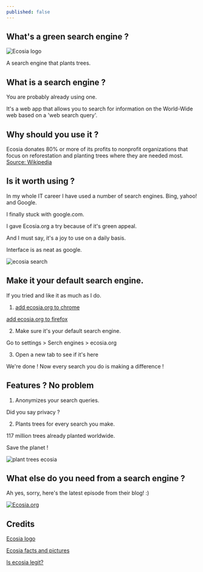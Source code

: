 ```yaml
---
published: false
---
```

## What's a green search engine ?
![Ecosia logo](https://github.com/codarrenvelvindron/codarrenvelvindron.github.io/raw/master/images/250px-Ecosia_logo.png)

A search engine that plants trees.

## What is a search engine ?

You are probably already using one.

It's a web app that allows you to search for information on the World-Wide web based on a 'web search query'.

## Why should you use it ?

Ecosia donates 80% or more of its profits to nonprofit organizations that focus on reforestation and planting trees where they are needed most. [Source: Wikipedia](https://en.wikipedia.org/wiki/Ecosia)


## Is it worth using ?

In my whole IT career I have used a number of search engines.
Bing, yahoo! and Google.

I finally stuck with google.com.


I gave Ecosia.org a try because of it's green appeal.

And I must say, it's a joy to use on a daily basis.

Interface is as neat as google.

![ecosia search](https://github.com/codarrenvelvindron/codarrenvelvindron.github.io/raw/master/images/ecosia_hp.png)

## Make it your default search engine.

If you tried and like it as much as I do.

1. [add ecosia.org to chrome](https://chrome.google.com/webstore/detail/ecosia-the-search-engine/eedlgdlajadkbbjoobobefphmfkcchfk)

[add ecosia.org to firefox](https://addons.mozilla.org/en-US/firefox/addon/ecosia-the-green-search/)

2. Make sure it's your default search engine.

Go to settings > Serch engines > ecosia.org

3. Open a new tab to see if it's here

We're done ! Now every search you do is making a difference !


## Features ? No problem

1. Anonymizes your search queries.

Did you say privacy ?

2. Plants trees for every search you make.

117 million trees already planted worldwide.

Save the planet !

![plant trees ecosia](https://github.com/codarrenvelvindron/codarrenvelvindron.github.io/raw/master/images/savetheplanet_ecosia.png)

## What else do you need from a search engine ?
Ah yes, sorry, here's the latest episode from their blog! :)

[![Ecosia.org](https://github.com/codarrenvelvindron/codarrenvelvindron.github.io/raw/master/images/ecosia_youtube.png)](https://www.youtube.com/watch?v=U2EDMawvJAo)


## Credits
[Ecosia logo](https://en.wikipedia.org/wiki/Ecosia#/media/File:Ecosia_logo.png)

[Ecosia facts and pictures](https://ecosia.org)

[Is ecosia legit? ](https://www.youtube.com/watch?v=z1AVgbI_1r0)
